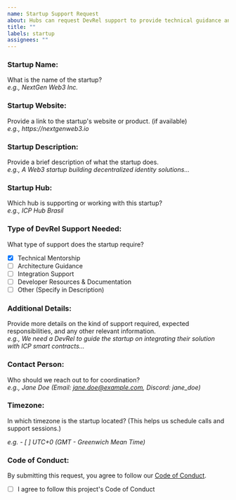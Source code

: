 ```yaml
---
name: Startup Support Request
about: Hubs can request DevRel support to provide technical guidance and resources to startups.
title: ""
labels: startup
assignees: ""
---
```


### Startup Name:

What is the name of the startup?  
_e.g., NextGen Web3 Inc._

### Startup Website:

Provide a link to the startup's website or product. (if available)  
_e.g., https://nextgenweb3.io_

### Startup Description:

Provide a brief description of what the startup does.  
_e.g., A Web3 startup building decentralized identity solutions..._

### Startup Hub:

Which hub is supporting or working with this startup?  
_e.g., ICP Hub Brasil_

### Type of DevRel Support Needed:

What type of support does the startup require?

- [x] Technical Mentorship
- [ ] Architecture Guidance
- [ ] Integration Support
- [ ] Developer Resources & Documentation
- [ ] Other (Specify in Description)

### Additional Details:

Provide more details on the kind of support required, expected responsibilities, and any other relevant information.  
_e.g., We need a DevRel to guide the startup on integrating their solution with ICP smart contracts..._

### Contact Person:

Who should we reach out to for coordination?  
_e.g., Jane Doe (Email: jane.doe@example.com, Discord: jane_doe)_

### Timezone:

In which timezone is the startup located? (This helps us schedule calls and support sessions.)

_e.g. - [ ] UTC+0 (GMT - Greenwich Mean Time)_

### Code of Conduct:

By submitting this request, you agree to follow our [Code of Conduct](https://example.com).

- [ ] I agree to follow this project's Code of Conduct
